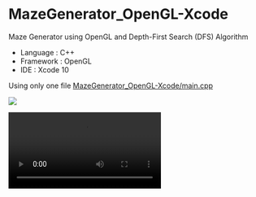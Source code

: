 # MazeGenerator_OpenGL-Xcode
Maze Generator using OpenGL and  Depth-First Search (DFS) Algorithm

- Language : C++
- Framework : OpenGL
- IDE : Xcode 10

Using only one file [MazeGenerator_OpenGL-Xcode/main.cpp](MazeGenerator_OpenGL-Xcode/main.cpp)

![](https://github.com/ballber/MazeGenerator_OpenGL-Xcode/blob/master/screenshot-maze_gen.png)

![Depth-First_Search_Animation](https://en.wikipedia.org/wiki/File:Depth-First_Search_Animation.ogv)
